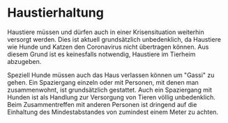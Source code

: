 # Haustierhaltung

Haustiere müssen und dürfen auch in einer Krisensituation weiterhin versorgt werden. Dies ist aktuell grundsätzlich unbedenklich, da Haustiere wie Hunde und Katzen den Coronavirus nicht übertragen können. Aus diesem Grund ist es keinesfalls notwendig, Haustiere im Tierheim abzugeben. 

Speziell Hunde müssen auch das Haus verlassen können um "Gassi" zu gehen. Ein Spaziergang einzeln oder mit Personen, mit denen man zusammenwohnt, ist grundsätzlich gestattet. Auch ein Spaziergang mit Hunden ist als Handlung zur Versorgung von Tieren völlig unbedenklich. Beim Zusammentreffen mit anderen Personen ist dringend auf die Einhaltung des Mindestabstandes von zumindest einem Meter zu achten.
